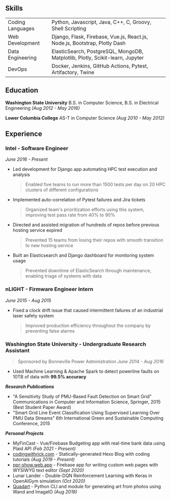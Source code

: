 ## Skills
|   |   |
|---|---|
| Coding Languages | Python, Javascript, Java, C++, C, Groovy, Shell Scripting |
| Web Development | Django, Flask, Firebase, Vue.js, React.js, Node.js, Bootstrap, Plotly Dash |
| Data Engineering | ElasticSearch, PostgreSQL, MongoDB, Matplotlib, Plotly, Scikit-learn, Jupyter |
| DevOps | Docker, Jenkins, GitHub Actions, Pytest, Artifactory, Twine |

## Education
**Washington State University** B.S. in Computer Science, B.S. in Electrical Engineering _(Aug 2012 - May 2016)_

**Lower Columbia College** AS-T in Computer Science _(Aug 2010 - May 2012)_

## Experience

### Intel - Software Engineer
_June 2016 - Present_
- Led development for Django app automating HPC test execution and analysis
  > Enabled five teams to run more than 1500 tests per day on 20 HPC clusters of different configurations
- Implemented auto-correlation of Pytest failures and Jira tickets
  > Organized team's prioritization efforts using this system, improving test pass rate from 40% to 90%
- Directed and assisted migration of hundreds of repos before previous hosting service expired
  > Prevented 15 teams from losing their repos with smooth transition to new hosting service
- Built an Elasticsearch and Django dashboard for monitoring system usage
  > Prevented downtime of ElasticSearch through maintenance, enabling triage of systems with data

### nLIGHT - Firmware Engineer Intern
_June 2015 - Aug 2015_
- Fixed a clock drift issue that caused intermittent failures of an industrial laser safety system
  > Improved production efficiency throughout the company by preventing false alarms

### Washington State University - Undergraduate Research Assistant
> Sponsored by Bonneville Power Administration
_June 2014 - Aug 2016_
- Used Machine Learning & Apache Spark to detect powerline faults on 10TB of data with **99.5% accuracy**

**_Research Publications_**
- "A Sensitivity Study of PMU-Based Fault Detection on Smart Grid" Communications in Computer and Information Science, Springer, 2015 (Best Student Paper Award)
- "Smart Grid Line Event Classification Using Supervised Learning Over PMU Data Streams" 6th International Green and Sustainable Computing Conference, 2015

**_Personal Projects_**
- MyFinCast - Vue/Firebase Budgeting app with real-time bank data using Plaid API _(Feb 2021 - Present)_
- [codingwithrick.com](https://codingwithricky.com) - Statically-generated Hexo Blog with coding tutorials _(Aug 2019 - Present)_
- [ppr-show.web.app](https://ppr-show.web.app) - Firebase app for writing custom web pages with WYSIWYG text editor _(Sept 2020)_
- Lunar Lander - Double-DQN Reinforcement Learning with Keras in OpenAIGym simulation _(Oct 2020)_
- [Quadart](https://github.com/ribab/quadart) - Python CLI and module for generating art from photos using Wand and ImageIO _(Aug 2019)_
